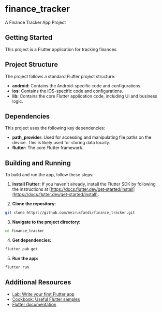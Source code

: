 # finance_tracker

A Finance Tracker App Project

## Getting Started

This project is a Flutter application for tracking finances.

## Project Structure

The project follows a standard Flutter project structure:

- **android:** Contains the Android-specific code and configurations.
- **ios:** Contains the iOS-specific code and configurations.
- **lib:** Contains the core Flutter application code, including UI and business logic.

## Dependencies

This project uses the following key dependencies:

- **path_provider:** Used for accessing and manipulating file paths on the device.  This is likely used for storing data locally.
- **flutter:** The core Flutter framework.


## Building and Running

To build and run the app, follow these steps:

1. **Install Flutter:** If you haven't already, install the Flutter SDK by following the instructions at [https://docs.flutter.dev/get-started/install](https://docs.flutter.dev/get-started/install).

2. **Clone the repository:**
```bash
git clone https://github.com/meirusfandi/finance_tracker.git
```

3. **Navigate to the project directory:**
```bash
cd finance_tracker
```

4. **Get dependencies:**
```bash
flutter pub get
```

5. **Run the app:**
```bash
flutter run
```

## Additional Resources

- [Lab: Write your first Flutter app](https://docs.flutter.dev/get-started/codelab)
- [Cookbook: Useful Flutter samples](https://docs.flutter.dev/cookbook)
- [Flutter documentation](https://docs.flutter.dev/)

